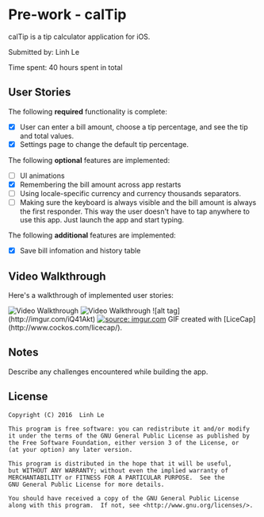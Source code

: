 # Pre-work - calTip

calTip is a tip calculator application for iOS.

Submitted by: Linh Le

Time spent: 40 hours spent in total

## User Stories

The following **required** functionality is complete:

* [x] User can enter a bill amount, choose a tip percentage, and see the tip and total values.
* [x] Settings page to change the default tip percentage.

The following **optional** features are implemented:
* [ ] UI animations
* [X] Remembering the bill amount across app restarts
* [ ] Using locale-specific currency and currency thousands separators.
* [ ] Making sure the keyboard is always visible and the bill amount is always the first responder. This way the user doesn't have to tap anywhere to use this app. Just launch the app and start typing.

The following **additional** features are implemented:

- [x] Save bill infomation and history table

## Video Walkthrough 

Here's a walkthrough of implemented user stories:

<img src='http://imgur.com/iQ41Akt' title='Video Walkthrough' width='' alt='Video Walkthrough' />

<img src='http://imgur.com/a/pK2d7' title='Video Walkthrough' width='' alt='Video Walkthrough' />
![alt tag](http://imgur.com/iQ41Akt)
<a href="http://imgur.com/QB0uYwM"><img src="http://i.imgur.com/QB0uYwM.gif" title="source: imgur.com" /></a>
GIF created with [LiceCap](http://www.cockos.com/licecap/).

## Notes

Describe any challenges encountered while building the app.

## License

    Copyright (C) 2016  Linh Le

    This program is free software: you can redistribute it and/or modify
    it under the terms of the GNU General Public License as published by
    the Free Software Foundation, either version 3 of the License, or
    (at your option) any later version.

    This program is distributed in the hope that it will be useful,
    but WITHOUT ANY WARRANTY; without even the implied warranty of
    MERCHANTABILITY or FITNESS FOR A PARTICULAR PURPOSE.  See the
    GNU General Public License for more details.

    You should have received a copy of the GNU General Public License
    along with this program.  If not, see <http://www.gnu.org/licenses/>.
    
